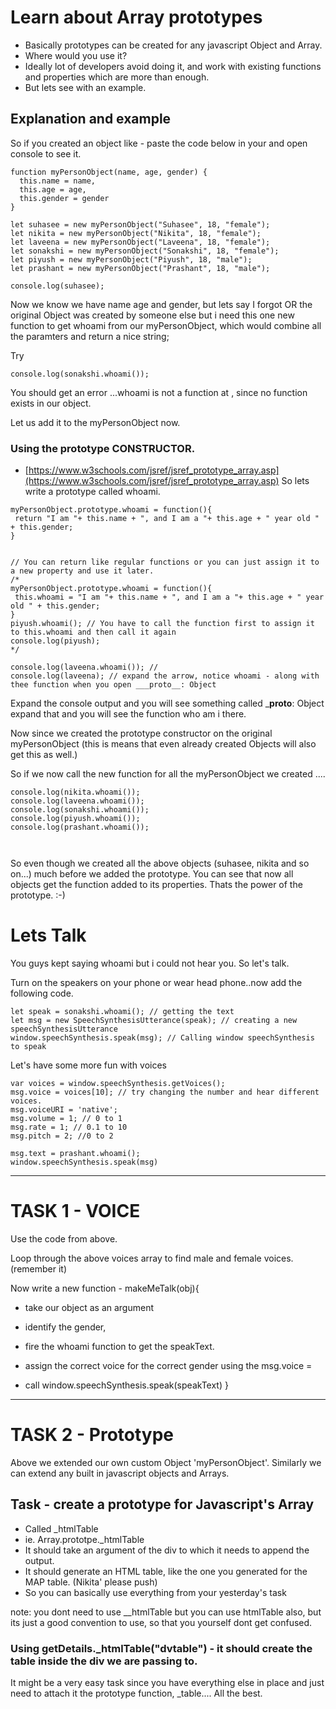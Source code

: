 # Learn about Array prototypes 
- Basically prototypes can be created for any javascript Object and Array.
- Where would you use it?
- Ideally lot of developers avoid doing it, and work with existing functions and properties which are more than enough.
- But lets see with an example. 

## Explanation and example
So if you created an object like - paste the code below in your <script> </script> and open console to see it.

```
function myPersonObject(name, age, gender) {
  this.name = name,
  this.age = age,
  this.gender = gender
}

let suhasee = new myPersonObject("Suhasee", 18, "female");
let nikita = new myPersonObject("Nikita", 18, "female");
let laveena = new myPersonObject("Laveena", 18, "female");
let sonakshi = new myPersonObject("Sonakshi", 18, "female");
let piyush = new myPersonObject("Piyush", 18, "male");
let prashant = new myPersonObject("Prashant", 18, "male");

console.log(suhasee);
```
Now we know we have name age and gender, but lets say I forgot OR the original Object was created by someone else
but i need this one new function to get whoami from our myPersonObject, which would combine all the paramters and return a 
nice string; 

Try
```
console.log(sonakshi.whoami());
```
You should get an error ...whoami is not a function at <anonymous>, since no function exists in our object.

Let us add it to the myPersonObject now.

### Using the prototype CONSTRUCTOR. 
- [https://www.w3schools.com/jsref/jsref_prototype_array.asp](https://www.w3schools.com/jsref/jsref_prototype_array.asp)
So lets write a prototype called whoami.

```
myPersonObject.prototype.whoami = function(){
 return "I am "+ this.name + ", and I am a "+ this.age + " year old " + this.gender; 
}


// You can return like regular functions or you can just assign it to a new property and use it later.
/*
myPersonObject.prototype.whoami = function(){
 this.whoami = "I am "+ this.name + ", and I am a "+ this.age + " year old " + this.gender; 
}
piyush.whoami(); // You have to call the function first to assign it to this.whoami and then call it again 
console.log(piyush);
*/

console.log(laveena.whoami()); //
console.log(laveena); // expand the arrow, notice whoami - along with thee function when you open ___proto__: Object
```

Expand the console output and you will see something called ___proto__: Object expand that and you will see the
function who am i there. 

Now since we created the prototype constructor on the original myPersonObject 
(this is means that even already created Objects will also get this as well.)

So if we now call the new function for all the myPersonObject we created ....

```
console.log(nikita.whoami());
console.log(laveena.whoami());
console.log(sonakshi.whoami());
console.log(piyush.whoami());
console.log(prashant.whoami());



```
So even though we created all the above objects (suhasee, nikita and so on...) much before we added the prototype. 
You can see that now all objects get the function added to its properties. Thats the power of the prototype. :-)

# Lets Talk

You guys kept saying whoami but i could not hear you. So let's talk. 

Turn on the speakers on your phone or wear head phone..now add the following code.

```
let speak = sonakshi.whoami(); // getting the text
let msg = new SpeechSynthesisUtterance(speak); // creating a new speechSynthesisUtterance
window.speechSynthesis.speak(msg); // Calling window speechSynthesis to speak

```

Let's have some more fun with voices

```
var voices = window.speechSynthesis.getVoices();
msg.voice = voices[10]; // try changing the number and hear different voices.
msg.voiceURI = 'native';
msg.volume = 1; // 0 to 1
msg.rate = 1; // 0.1 to 10
msg.pitch = 2; //0 to 2

msg.text = prashant.whoami();
window.speechSynthesis.speak(msg)
```

_________________

# TASK 1 - VOICE

Use the code from above.

Loop through the above voices array to find male and female voices. (remember it)

Now write a new function - makeMeTalk(obj){ 
- take our object as an argument
- identify the gender, 
- fire the whoami function to get the speakText. 
- assign the correct voice for the correct gender using the msg.voice =

- call window.speechSynthesis.speak(speakText)
}
_________________

# TASK 2 - Prototype

Above we extended our own custom Object 'myPersonObject'. Similarly we can extend any built in javascript objects 
and Arrays. 

## Task - create a prototype for Javascript's Array 

- Called _htmlTable 
- ie. Array.prototpe._htmlTable
- It should take an argument of the div to which it needs to append the output.
- It should generate an HTML table, like the one you generated for the MAP table. (Nikita' please push)
- So you can basically use everything from your yesterday's task 

note: you dont need to use __htmlTable but you can use htmlTable also, but its just a good convention to use, so that you
yourself dont get confused.

### Using getDetails._htmlTable("dvtable") - it should create the table inside the div we are passing to.

It might be a very easy task since you have everything else in place and just need to attach it the prototype function,
_table.... All the best. 


